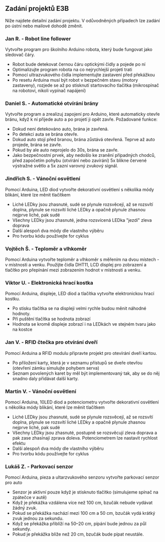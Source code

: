 ## Zadání projektů E3B

Níže najdete detailní zadání projektu. V odůvodněných případech lze zadání po ústní nebo mailové dohodě změnit. 

### Jan R. - Robot line follower

Vytvořte program pro školního Arduino robota, který bude fungovat jako sledovač čáry.
- Robot bude detekovat černou čáru optickými čidly a pojede po ní
- Optimalizujte program robota na co nejrychlejší projetí trati
- Pomocí ultrazvukového čidla implementujte zastavení před překážkou
- Po resetu Arduina musí být robot v bezpečném stavu (motory zastaveny), rozjede se až po stisknutí startovacího tlačítka (mikrospínač na robotovi, nikoli vypínač napájení)

### Daniel S. - Automatické otvírání brány

Vytvořte program a zrealizuj zapojení pro Arduino, které automaticky otevře bránu, když k ní přijede auto a po projetí ji opět zavře. Požadované funkce:
- Dokud není detekováno auto, brána je zavřená.
- Po detekci auta se brána otevře.
- Dokud auto stojí před branou, brána zůstává otevřená. Teprve až auto projede, brána se zavře.
- Pokud by ale auto neprojelo do 30s, brána se zavře.
- Jako bezpečnostní prvek, aby nedošlo ke zranění případných chodců, před započetím pohybu (otvírání nebo zavírání) 5x blikne červené výstražné světlo a 5x zazní varovný zvukový signál.

### Jindřich S. - Vánoční osvětlení

Pomocí Arduina, LED diod vytvořte dekorativní osvětlení s několika módy blikání, které lze měnit tlačítkem
- Liché LEDky jsou zhasnuté, sudé se plynule rozsvěcejí, až se rozsvítí doplna, plynule se rozsvítí liché LEDky  a opačně plynule zhasnou nejprve liché, pak sudé
- Všechny LEDky jsou zhasnuté, jedna rozsvícená LEDka "jezdí" zleva doprava
- Další alespoň dva módy dle vlastního výběru
- Pro tvorbu kódu používejte for cyklus

### Vojtěch Š. - Teploměr a vlhkoměr

Pomocí Arduina vytvořte teploměr a vlhkoměr s měřením na dvou místech - v místnosti a venku. 
Použijte čidla DHT11, LCD displej pro zobrazení a tlačítko pro přepínání mezi zobrazením hodnot v místnosti a venku.

### Viktor U. - Elektronická hrací kostka

Pomocí Arduina, displeje, LED diod a  tlačítka vytvořte elektronickou hrací kostku.
- Po stisku tlačítka se na displeji velmi rychle budou měnit náhodné hodnoty. 
- Při puštění tlačítka se hodnota zobrazí
- Hodnota se kromě displeje zobrazí i na LEDkách ve stejném tvaru jako na kostce

### Jan V. - RFID čtečka pro otvírání dveří

Pomocí Arduina a RFID modulu připravte projekt pro otevírání dveří kartou. 
- Po přiložení karty, která je v seznamu přístupů se dveře otevřou (otevření zámku simulujte pohybem serva)
- Seznam povolených karet by měl být implementovaný tak, aby se do něj snadno daly přidávat další karty.

### Martin V. - Vánoční osvětlení

Pomocí Arduina, 10LED diod a potenciometru vytvořte dekorativní osvětlení s několika módy blikání, které lze měnit tlačítkem
- Liché LEDky jsou zhasnuté, sudé se plynule rozsvěcejí, až se rozsvítí doplna, plynule se rozsvítí liché LEDky  a opačně plynule zhasnou nejprve liché, pak sudé
- Všechny LEDky jsou zhasnuté, postupně se rozsvěcují zleva doprava a pak zase zhasínají zprava doleva. Potenciometrem lze nastavit rychlost efektu
- Další alespoň dva módy dle vlastního výběru
- Pro tvorbu kódu používejte for cyklus

### Lukáš Z. - Parkovací senzor

Pomocí Arduina, pieza a ultarzvukového senzoru vytvořte parkovací senzor pro auto
- Senzor je aktivní pouze když je stisknuto tlačítko (simulujeme spínač na zpátečce v autě)
- Když je překážka vzdálena více než 100 cm, bzučák nebude vydávat žádný zvuk.
- Pokud se překážka nachází mezi 100 cm a 50 cm, bzučák vydá krátký zvuk jednou za sekundu.
- Když se překážka přiblíží na 50–20 cm, pípání bude jednou za půl sekundy.
- Pokud je překážka blíže než 20 cm, bzučák bude pípat neustále.


